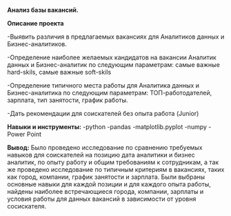 **Анализ базы вакансий.**

**Описание проекта**

-Выявить различия в предлагаемых вакансиях для Аналитиков данных и Бизнес-аналитиков.

-Определение наиболее желаемых кандидатов на вакансии Аналитик данных и Бизнес-аналитик по следующим параметрам: самые важные hard-skils, самые важные soft-skils

-Определение типичного места работы для Аналитика данных и Бизнес-аналитика по следующим параметрам: ТОП-работодателей, зарплата, тип занятости, график работы.

-Дать рекомендации для соискателей без опыта работа (Junior)


**Навыки и инструменты:**
-python
-pandas
-matplotlib.pyplot
-numpy
-Power Point

**Вывод:**
Было проведено исследование по сравнению требуемых навыков для соискателей на позицию дата аналитики и бизнес аналитик, по опыту работу и общим требованиям к сотрудникам, а так же проведено исследование по типичным критериям в вакансиях, таких как город, компании, график занятости и зарплата. Были выбраны основные навыки для каждой позиции и для каждого опыта работы, найдены наиболее встречающиеся города, компании, зарплаты и условия работы для данных вакансий в зависимости от уровня сосискателя.
